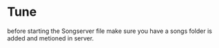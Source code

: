# Tune
before starting the Songserver file make sure you have a songs folder is added and metioned in server.
